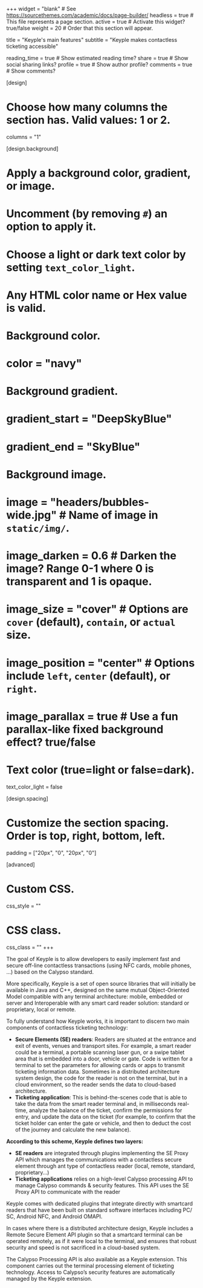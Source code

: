 +++
widget = "blank"  # See https://sourcethemes.com/academic/docs/page-builder/
headless = true  # This file represents a page section.
active = true  # Activate this widget? true/false
weight = 20  # Order that this section will appear.

title = "Keyple's main features"
subtitle = "Keyple makes contactless ticketing accessible"

reading_time = true  # Show estimated reading time?
share = true  # Show social sharing links?
profile = true  # Show author profile?
comments = true  # Show comments?

[design]
  # Choose how many columns the section has. Valid values: 1 or 2.
  columns = "1"

[design.background]
  # Apply a background color, gradient, or image.
  #   Uncomment (by removing `#`) an option to apply it.
  #   Choose a light or dark text color by setting `text_color_light`.
  #   Any HTML color name or Hex value is valid.

  # Background color.
  # color = "navy"
  
  # Background gradient.
  # gradient_start = "DeepSkyBlue"
  # gradient_end = "SkyBlue"
  
  # Background image.
  # image = "headers/bubbles-wide.jpg"  # Name of image in `static/img/`.
  # image_darken = 0.6  # Darken the image? Range 0-1 where 0 is transparent and 1 is opaque.
  # image_size = "cover"  #  Options are `cover` (default), `contain`, or `actual` size.
  # image_position = "center"  # Options include `left`, `center` (default), or `right`.
  # image_parallax = true  # Use a fun parallax-like fixed background effect? true/false

  # Text color (true=light or false=dark).
  text_color_light = false

[design.spacing]
  # Customize the section spacing. Order is top, right, bottom, left.
  padding = ["20px", "0", "20px", "0"]

[advanced]
 # Custom CSS. 
 css_style = ""
 
 # CSS class.
 css_class = ""
+++

The goal of Keyple is to allow developers to easily implement fast and secure off-line contactless transactions (using NFC cards, mobile phones, …) based on the Calypso standard.

More specifically, Keyple is a set of open source libraries that will initially be available in Java and C++, designed on the same mutual Object-Oriented Model compatible with any terminal architecture: mobile, embedded or server and Interoperable with any smart card reader solution: standard or proprietary, local or remote.

To fully understand how Keyple works, it is important to discern two main components of contactless ticketing technology:
- **Secure Elements (SE) readers**: Readers are situated at the entrance and exit of events, venues and transport sites. For example, a smart reader could be a terminal, a portable scanning laser gun, or a swipe tablet area that is embedded into a door, vehicle or gate. Code is written for a terminal to set the parameters for allowing cards or apps to transmit ticketing information data. Sometimes in a distributed architecture system design, the code for the reader is not on the terminal, but in a cloud environment, so the reader sends the data to cloud-based architecture.  
- **Ticketing application**: This is behind-the-scenes code that is able to take the data from the smart reader terminal and, in milliseconds real-time, analyze the balance of the ticket, confirm the permissions for entry, and update the data on the ticket (for example, to confirm that the ticket holder can enter the gate or vehicle, and then to deduct the cost of the journey and calculate the new balance).

**According to this scheme, Keyple defines two layers:**
- **SE readers** are integrated through plugins implementing the SE Proxy API which manages the communications with a contactless secure element through ant type of contactless reader (local, remote, standard, proprietary…)
- **Ticketing applications** relies on a high-level Calypso processing API to manage Calypso commands & security features.  This API uses the SE Proxy API to communicate with the reader


Keyple comes with dedicated plugins that integrate directly with smartcard readers that have been built on standard software interfaces including PC/ SC, Android NFC, and Android OMAPI. 

In cases where there is a distributed architecture design, Keyple includes a Remote Secure Element API plugin so that a smartcard terminal can be operated remotely, as if it were local to the terminal, and ensures that robust security and speed is not sacrificed in a cloud-based system. 

The Calypso Processing API is also available as a Keyple extension. This component carries out the terminal processing element of ticketing technology. Access to Calypso’s security features are automatically managed by the Keyple extension. 
